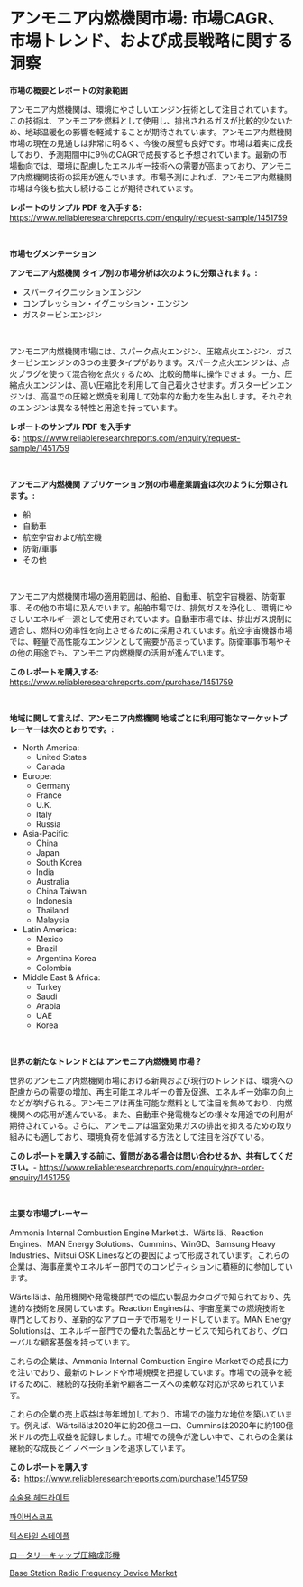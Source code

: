 <p><h1>アンモニア内燃機関市場: 市場CAGR、市場トレンド、および成長戦略に関する洞察</h1></p><p><strong>市場の概要とレポートの対象範囲</strong></p>
<p><p>アンモニア内燃機関は、環境にやさしいエンジン技術として注目されています。この技術は、アンモニアを燃料として使用し、排出されるガスが比較的少ないため、地球温暖化の影響を軽減することが期待されています。アンモニア内燃機関市場の現在の見通しは非常に明るく、今後の展望も良好です。市場は着実に成長しており、予測期間中に9％のCAGRで成長すると予想されています。最新の市場動向では、環境に配慮したエネルギー技術への需要が高まっており、アンモニア内燃機関技術の採用が進んでいます。市場予測によれば、アンモニア内燃機関市場は今後も拡大し続けることが期待されています。</p></p>
<p><strong>レポートのサンプル PDF を入手する:</strong> <a href="https://www.reliableresearchreports.com/enquiry/request-sample/1451759">https://www.reliableresearchreports.com/enquiry/request-sample/1451759</a></p>
<p>&nbsp;</p>
<p><strong>市場セグメンテーション</strong></p>
<p><strong>アンモニア内燃機関 タイプ別の市場分析は次のように分類されます。:</strong></p>
<p><ul><li>スパークイグニッションエンジン</li><li>コンプレッション・イグニッション・エンジン</li><li>ガスタービンエンジン</li></ul></p>
<p>&nbsp;</p>
<p><p>アンモニア内燃機関市場には、スパーク点火エンジン、圧縮点火エンジン、ガスタービンエンジンの3つの主要タイプがあります。スパーク点火エンジンは、点火プラグを使って混合物を点火するため、比較的簡単に操作できます。一方、圧縮点火エンジンは、高い圧縮比を利用して自己着火させます。ガスタービンエンジンは、高温での圧縮と燃焼を利用して効率的な動力を生み出します。それぞれのエンジンは異なる特性と用途を持っています。</p></p>
<p><strong>レポートのサンプル PDF を入手する:</strong>&nbsp;<a href="https://www.reliableresearchreports.com/enquiry/request-sample/1451759">https://www.reliableresearchreports.com/enquiry/request-sample/1451759</a></p>
<p>&nbsp;</p>
<p><strong> アンモニア内燃機関 アプリケーション別の市場産業調査は次のように分類されます。:</strong></p>
<p><ul><li>船</li><li>自動車</li><li>航空宇宙および航空機</li><li>防衛/軍事</li><li>その他</li></ul></p>
<p>&nbsp;</p>
<p><p>アンモニア内燃機関市場の適用範囲は、船舶、自動車、航空宇宙機器、防衛軍事、その他の市場に及んでいます。船舶市場では、排気ガスを浄化し、環境にやさしいエネルギー源として使用されています。自動車市場では、排出ガス規制に適合し、燃料の効率性を向上させるために採用されています。航空宇宙機器市場では、軽量で高性能なエンジンとして需要が高まっています。防衛軍事市場やその他の用途でも、アンモニア内燃機関の活用が進んでいます。</p></p>
<p><strong>このレポートを購入する:</strong>&nbsp; <a href="https://www.reliableresearchreports.com/purchase/1451759">https://www.reliableresearchreports.com/purchase/1451759</a></p>
<p>&nbsp;</p>
<p><strong>地域に関して言えば、アンモニア内燃機関 地域ごとに利用可能なマーケットプレーヤーは次のとおりです。:</strong></p>
<p><ul>
    <li>
        North America:
        <ul>
            <li>United States</li>
            <li>Canada</li>
        </ul>
    </li>
    <li>
        Europe:
        <ul>
            <li>Germany</li>
            <li>France</li>
            <li>U.K.</li>
            <li>Italy</li>
            <li>Russia</li>
        </ul>
    </li>
    <li>
        Asia-Pacific:
        <ul>
            <li>China</li>
            <li>Japan</li>
            <li>South Korea</li>
            <li>India</li>
            <li>Australia</li>
            <li>China Taiwan</li>
            <li>Indonesia</li>
            <li>Thailand</li>
            <li>Malaysia</li>
        </ul>
    </li>
    <li>
        Latin America:
        <ul>
            <li>Mexico</li>
            <li>Brazil</li>
            <li>Argentina Korea</li>
            <li>Colombia</li>
        </ul>
    </li>
    <li>
        Middle East & Africa:
        <ul>
            <li>Turkey</li>
            <li>Saudi</li>
            <li>Arabia</li>
            <li>UAE</li>
            <li>Korea</li>
        </ul>
    </li>
    </ul></p>
<p>&nbsp;</p>
<p><strong>世界の新たなトレンドとは アンモニア内燃機関 市場？</strong></p>
<p><p>世界のアンモニア内燃機関市場における新興および現行のトレンドは、環境への配慮からの需要の増加、再生可能エネルギーの普及促進、エネルギー効率の向上などが挙げられる。アンモニアは再生可能な燃料として注目を集めており、内燃機関への応用が進んでいる。また、自動車や発電機などの様々な用途での利用が期待されている。さらに、アンモニアは温室効果ガスの排出を抑えるための取り組みにも適しており、環境負荷を低減する方法として注目を浴びている。</p></p>
<p><strong>このレポートを購入する前に、質問がある場合は問い合わせるか、共有してください。</strong>- <a href="https://www.reliableresearchreports.com/enquiry/pre-order-enquiry/1451759">https://www.reliableresearchreports.com/enquiry/pre-order-enquiry/1451759</a></p>
<p>&nbsp;</p>
<p><strong>主要な市場プレーヤー</strong></p>
<p><p>Ammonia Internal Combustion Engine Marketは、Wärtsilä、Reaction Engines、MAN Energy Solutions、Cummins、WinGD、Samsung Heavy Industries、Mitsui OSK Linesなどの要因によって形成されています。これらの企業は、海事産業やエネルギー部門でのコンピティションに積極的に参加しています。</p><p>Wärtsiläは、舶用機関や発電機部門での幅広い製品カタログで知られており、先進的な技術を展開しています。Reaction Enginesは、宇宙産業での燃焼技術を専門としており、革新的なアプローチで市場をリードしています。MAN Energy Solutionsは、エネルギー部門での優れた製品とサービスで知られており、グローバルな顧客基盤を持っています。</p><p>これらの企業は、Ammonia Internal Combustion Engine Marketでの成長に力を注いでおり、最新のトレンドや市場規模を把握しています。市場での競争を続けるために、継続的な技術革新や顧客ニーズへの柔軟な対応が求められています。</p><p>これらの企業の売上収益は毎年増加しており、市場での強力な地位を築いています。例えば、Wärtsiläは2020年に約20億ユーロ、Cumminsは2020年に約190億米ドルの売上収益を記録しました。市場での競争が激しい中で、これらの企業は継続的な成長とイノベーションを追求しています。</p></p>
<p><strong>このレポートを購入する:</strong>&nbsp;&nbsp;<a href="https://www.reliableresearchreports.com/purchase/1451759">https://www.reliableresearchreports.com/purchase/1451759</a></p>
<p><p><a href="https://github.com/TimmyMann6767/Market-Research-Report-List-1/blob/main/639671711413.md">수술용 헤드라이트</a></p><p><a href="https://github.com/JeromeRtyau89966/Market-Research-Report-List-1/blob/main/579448711414.md">파이버스코프</a></p><p><a href="https://medium.com/@hershelkris/%ED%85%8D%EC%8A%A4%ED%83%80%EC%9D%BC-%EC%8A%A4%ED%85%8C%EC%9D%B4%ED%94%8C-%EC%8B%9C%EC%9E%A5-%EC%9C%A0%ED%98%95-%EC%9D%91%EC%9A%A9-%EB%B0%8F-%EC%A7%80%EB%A6%AC%EB%B3%84-%EC%A2%85%ED%95%A9-%ED%8F%89%EA%B0%80-414aac93106e">텍스타일 스테이플</a></p><p><a href="https://github.com/AriMuller2009/Market-Research-Report-List-1/blob/main/481648212145.md">ロータリーキャップ圧縮成形機</a></p><p><a href="https://medium.com/@isidrowolff1966/base-station-radio-frequency-device-market-size-market-outlook-and-market-forecast-2024-to-2031-493f9b81436d">Base Station Radio Frequency Device Market</a></p></p>